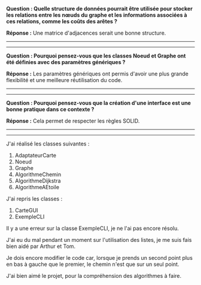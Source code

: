 **Question : Quelle structure de données pourrait être utilisée pour stocker les relations entre les nœuds du graphe et les informations associées à ces relations, comme les coûts des arêtes ?**

**Réponse :** Une matrice d'adjacences serait une bonne structure.
****
****
**Question : Pourquoi pensez-vous que les classes Noeud et Graphe ont été définies avec des paramètres génériques ?**

**Réponse :** Les paramètres génériques ont permis d'avoir une plus grande flexibilité et une meilleure réutilisation du code.

****
****
**Question : Pourquoi pensez-vous que la création d'une interface est une bonne pratique dans ce contexte ?**

**Réponse :** Cela permet de respecter les règles SOLID.

****
****

J'ai réalisé les classes suivantes :
1. AdaptateurCarte
2. Noeud
3. Graphe
4. AlgorithmeChemin
5. AlgorithmeDijkstra
6. AlgorithmeAEtoile

J'ai repris les classes :
1. CarteGUI
2. ExempleCLI

Il y a une erreur sur la classe ExempleCLI, je ne l'ai pas encore résolu.

J'ai eu du mal pendant un moment sur l'utilisation des listes, je me suis fais bien aidé par Arthur et Tom.

Je dois encore modifier le code car, lorsque je prends un second point plus en bas à gauche que le premier, le chemin n'est que sur un seul point.

J'ai bien aimé le projet, pour la compréhension des algorithmes à faire.